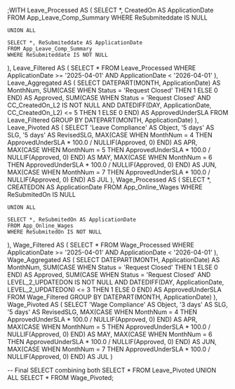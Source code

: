 ;WITH Leave_Processed AS (
    SELECT *, CreatedOn AS ApplicationDate
    FROM App_Leave_Comp_Summary
    WHERE ReSubmiteddate IS NULL

    UNION ALL

    SELECT *, ReSubmiteddate AS ApplicationDate
    FROM App_Leave_Comp_Summary
    WHERE ReSubmiteddate IS NOT NULL
),
Leave_Filtered AS (
    SELECT *
    FROM Leave_Processed
    WHERE ApplicationDate >= '2025-04-01' AND ApplicationDate < '2026-04-01'
),
Leave_Aggregated AS (
    SELECT
        DATEPART(MONTH, ApplicationDate) AS MonthNum,
        SUM(CASE WHEN Status = 'Request Closed' THEN 1 ELSE 0 END) AS Approved,
        SUM(CASE 
            WHEN Status = 'Request Closed' 
                 AND CC_CreatedOn_L2 IS NOT NULL 
                 AND DATEDIFF(DAY, ApplicationDate, CC_CreatedOn_L2) <= 5 
            THEN 1 ELSE 0 
        END) AS ApprovedUnderSLA
    FROM Leave_Filtered
    GROUP BY DATEPART(MONTH, ApplicationDate)
),
Leave_Pivoted AS (
    SELECT
        'Leave Compliance' AS Object,
        '5 days' AS SLG,
        '5 days' AS RevisedSLG,
        MAX(CASE WHEN MonthNum = 4 THEN ApprovedUnderSLA * 100.0 / NULLIF(Approved, 0) END) AS APR,
        MAX(CASE WHEN MonthNum = 5 THEN ApprovedUnderSLA * 100.0 / NULLIF(Approved, 0) END) AS MAY,
        MAX(CASE WHEN MonthNum = 6 THEN ApprovedUnderSLA * 100.0 / NULLIF(Approved, 0) END) AS JUN,
        MAX(CASE WHEN MonthNum = 7 THEN ApprovedUnderSLA * 100.0 / NULLIF(Approved, 0) END) AS JUL
),
Wage_Processed AS (
    SELECT *, CREATEDON AS ApplicationDate
    FROM App_Online_Wages
    WHERE ReSubmitedOn IS NULL

    UNION ALL

    SELECT *, ReSubmitedOn AS ApplicationDate
    FROM App_Online_Wages
    WHERE ReSubmitedOn IS NOT NULL
),
Wage_Filtered AS (
    SELECT *
    FROM Wage_Processed
    WHERE ApplicationDate >= '2025-04-01' AND ApplicationDate < '2026-04-01'
),
Wage_Aggregated AS (
    SELECT
        DATEPART(MONTH, ApplicationDate) AS MonthNum,
        SUM(CASE WHEN Status = 'Request Closed' THEN 1 ELSE 0 END) AS Approved,
        SUM(CASE 
            WHEN Status = 'Request Closed' 
                 AND LEVEL_2_UPDATEDON IS NOT NULL 
                 AND DATEDIFF(DAY, ApplicationDate, LEVEL_2_UPDATEDON) <= 3 
            THEN 1 ELSE 0 
        END) AS ApprovedUnderSLA
    FROM Wage_Filtered
    GROUP BY DATEPART(MONTH, ApplicationDate)
),
Wage_Pivoted AS (
    SELECT
        'Wage Compliance' AS Object,
        '3 days' AS SLG,
        '5 days' AS RevisedSLG,
        MAX(CASE WHEN MonthNum = 4 THEN ApprovedUnderSLA * 100.0 / NULLIF(Approved, 0) END) AS APR,
        MAX(CASE WHEN MonthNum = 5 THEN ApprovedUnderSLA * 100.0 / NULLIF(Approved, 0) END) AS MAY,
        MAX(CASE WHEN MonthNum = 6 THEN ApprovedUnderSLA * 100.0 / NULLIF(Approved, 0) END) AS JUN,
        MAX(CASE WHEN MonthNum = 7 THEN ApprovedUnderSLA * 100.0 / NULLIF(Approved, 0) END) AS JUL
)

-- Final SELECT combining both
SELECT * FROM Leave_Pivoted
UNION ALL
SELECT * FROM Wage_Pivoted;
